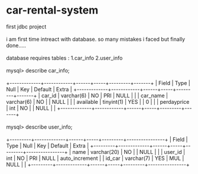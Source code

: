 # car-rental-system
first jdbc project
<br></br>
i am first time intreact with database. so many mistakes i faced but finally done.....
<br> </br>
database requires tables : 1.car_info   2.user_info <br></br>
mysql> describe car_info;<br></br>
+-------------+------------+------+-----+---------+-------+
| Field       | Type       | Null | Key | Default | Extra |
+-------------+------------+------+-----+---------+-------+
| car_id      | varchar(6) | NO   | PRI | NULL    |       |
| car_name    | varchar(6) | NO   |     | NULL    |       |
| available   | tinyint(1) | YES  |     | 0       |       |
| perdayprice | int        | NO   |     | NULL    |       |
+-------------+------------+------+-----+---------+-------+
<br></br>
mysql> describe user_info;<br></br>
+---------+-------------+------+-----+---------+----------------+
| Field   | Type        | Null | Key | Default | Extra          |
+---------+-------------+------+-----+---------+----------------+
| name    | varchar(20) | NO   |     | NULL    |                |
| user_id | int         | NO   | PRI | NULL    | auto_increment |
| id_car  | varchar(7)  | YES  | MUL | NULL    |                |
+---------+-------------+------+-----+---------+----------------+
